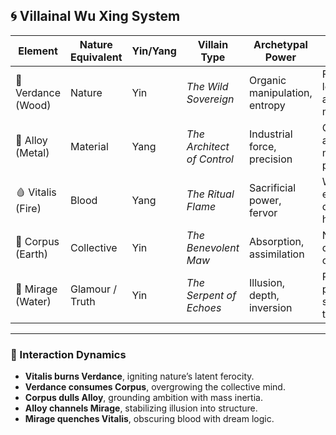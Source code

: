 ## 🌀 Villainal Wu Xing System

| Element      | Nature Equivalent   | Yin/Yang | Villain Type     | Archetypal Power         | Emotional Signature       |
|--------------|---------------------|----------|------------------|--------------------------|---------------------------|
| 🌿 Verdance (Wood)  | Nature              | Yin       | *The Wild Sovereign* | Organic manipulation, entropy | Feral longing, ancestral memory |
| 🔩 Alloy (Metal)    | Material            | Yang      | *The Architect of Control* | Industrial force, precision | Cold ambition, mechanized pride |
| 🩸 Vitalis (Fire)    | Blood               | Yang      | *The Ritual Flame*    | Sacrificial power, fervor | Wrathful ecstasy, divine hunger |
| 🧱 Corpus (Earth)    | Collective          | Yin       | *The Benevolent Maw*  | Absorption, assimilation | Nurturing dread, unity obsession |
| 🌊 Mirage (Water)    | Glamour / Truth     | Yin       | *The Serpent of Echoes* | Illusion, depth, inversion | Reflective paranoia, seductive truth |

---

### 🔄 Interaction Dynamics

- **Vitalis burns Verdance**, igniting nature’s latent ferocity.
- **Verdance consumes Corpus**, overgrowing the collective mind.
- **Corpus dulls Alloy**, grounding ambition with mass inertia.
- **Alloy channels Mirage**, stabilizing illusion into structure.
- **Mirage quenches Vitalis**, obscuring blood with dream logic.
